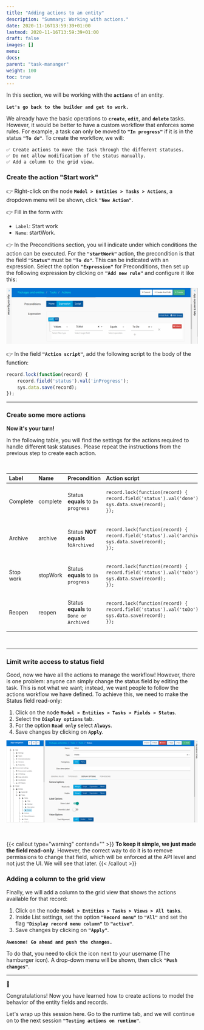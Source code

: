 ```yaml
---
title: "Adding actions to an entity"
description: "Summary: Working with actions."
date: 2020-11-16T13:59:39+01:00
lastmod: 2020-11-16T13:59:39+01:00
draft: false
images: []
menu:
docs:
parent: "task-mananger"
weight: 100
toc: true
---
```

In this section, we will be working with the **``actions``** of an entity.

**``Let's go back to the builder and get to work. ``**

We already have the basic operations to **`create`**, **`edit`**, and **`delete`** tasks. However, it would be better to have a custom workflow that enforces some rules. For example, a task can only be moved to **`"In progress"`** if it is in the status **`"To do"`**. To create the workflow, we will:

    ✅ Create actions to move the task through the different statuses.
    ✅ Do not allow modification of the status manually.
    ✅ Add a column to the grid view.

### Create the action "Start work"

👉 Right-click on the node **`Model > Entities > Tasks > Actions`**, a dropdown menu will be shown, click **`"New Action"`**.

👉 Fill in the form with:
- `Label`: Start work
- `Name`: startWork.

👉 In the Preconditions section, you will indicate under which conditions the action can be executed. For the **`"startWork"`** action, the precondition is that the field **`"Status"`** must be **`"To do"`**. This can be indicated with an expression. Select the option **`"Expression"`** for Preconditions, then set up the following expression by clicking on **`"Add new rule"`** and configure it like this:

![Preconditions](/images/vendor/task-mananger/adding-actions/a.png)

👉 In the field **``"Action script"``**, add the following script to the body of the function:

```js
record.lock(function(record) {
    record.field('status').val('inProgress');
    sys.data.save(record);
});
```

---

### Create some more actions

**Now it's your turn!**

In the following table, you will find the settings for the actions required to handle different task statuses. Please repeat the instructions from the previous step to create each action.

<br>
<table class="table">
<thead>
<tr class="header">
    <th align="left">Label</th>
    <th align="left">Name</th>
    <th align="left">Precondition</th>
    <th align="left">Action script</th>
</tr>
</thead>
<tbody>
<tr>
    <td align="left">Complete</td>
    <td align="left">complete</td>
    <td align="left">Status <b>equals</b> to <code>In progress</code></td>
    <td align="left"><pre><code>record.lock(function(record) {
record.field('status').val('done');
sys.data.save(record);
});</code></pre></td>
</tr>
<tr>
    <td align="left">Archive</td>
    <td align="left">archive</td>
    <td align="left">Status <b>NOT equals</b> to<code>Archived</code></td>
    <td align="left"><pre><code>record.lock(function(record) {
record.field('status').val('archived');
sys.data.save(record);
});</code></pre></td>
</tr>
<tr>
    <td align="left">Stop work</td>
    <td align="left">stopWork</td>
    <td align="left">Status <b>equals</b> to <code>In progress</code></td>
    <td align="left"><pre><code>record.lock(function(record) {
record.field('status').val('toDo');
sys.data.save(record);
});</code></pre></td>
</tr>
<tr>
    <td align="left">Reopen</td>
    <td align="left">reopen</td>
    <td align="left">Status <b>equals</b> to <code>Done or Archived</code></td>
    <td align="left"><pre><code>record.lock(function(record) {
record.field('status').val('toDo');
sys.data.save(record);
});</code></pre></td>
</tr>
</tbody>
</table>
<br>

---

### Limit write access to status field

Good, now we have all the actions to manage the workflow! However, there is one problem: anyone can simply change the status field by editing the task. This is not what we want; instead, we want people to follow the actions workflow we have defined. To achieve this, we need to make the Status field read-only:

1. Click on the node **`Model > Entities > Tasks > Fields > Status`**.
2. Select the **`Display options`** tab.
3. For the option **`Read only`** select **`Always`**.
4. Save changes by clicking on **`Apply`**.

![status-field](/images/vendor/task-mananger/adding-actions/aa.png)

<br>

{{< callout type="warning" contend="" >}}
<b>To keep it simple, we just made the field read-only</b>. However, the correct way to do it is to remove permissions to change that field, which will be enforced at the API level and not just the UI. We will see that later.
{{< /callout >}}

### Adding a column to the grid view

Finally, we will add a column to the grid view that shows the actions available for that record:

1. Click on the node **``Model > Entities > Tasks > Views > All tasks``**.
2. Inside List settings, set the option **``"Record menu"``** to **``"All"``** and set the flag **``"Display record menu column"``** to **``"active"``**.
3. Save changes by clicking on **``"Apply"``**.

**`Awesome! Go ahead and push the changes. `**

To do that, you need to click the icon next to your username (The hamburger icon). A drop-down menu will be shown, then click **``"Push changes"``**.

---

🎉

Congratulations! Now you have learned how to create actions to model the behavior of the entity fields and records.

Let's wrap up this session here. Go to the runtime tab, and we will continue on to the next session **`"Testing actions on runtime"`**.










